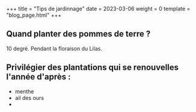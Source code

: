 +++
title = "Tips de jardinnage"
date = 2023-03-06
weight = 0
template = "blog_page.html"
+++

## Quand planter des pommes de terre ?

10 degré. Pendant la floraison du Lilas.

## Privilégier des plantations qui se renouvelles l'année d'après :

- menthe
- ail des ours
- 

